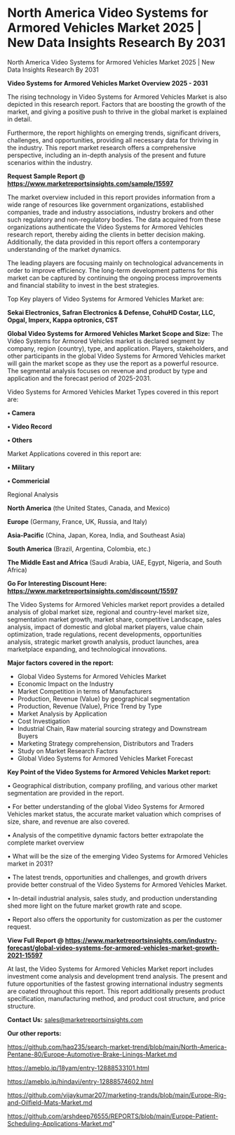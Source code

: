 # North America Video Systems for Armored Vehicles Market 2025 | New Data Insights Research By 2031
North America Video Systems for Armored Vehicles Market 2025 | New Data Insights Research By 2031

<Strong> Video Systems for Armored Vehicles Market Overview 2025 - 2031</strong>

The rising technology in Video Systems for Armored Vehicles Market is also depicted in this research report. Factors that are boosting the growth of the market, and giving a positive push to thrive in the global market is explained in detail.

Furthermore, the report highlights on emerging trends, significant drivers, challenges, and opportunities, providing all necessary data for thriving in the industry. This report market research offers a comprehensive perspective, including an in-depth analysis of the present and future scenarios within the industry.

<strong>Request Sample Report @ <a href=https://www.marketreportsinsights.com/sample/15597>https://www.marketreportsinsights.com/sample/15597</a></strong>

The market overview included in this report provides information from a wide range of resources like government organizations, established companies, trade and industry associations, industry brokers and other such regulatory and non-regulatory bodies. The data acquired from these organizations authenticate the Video Systems for Armored Vehicles research report, thereby aiding the clients in better decision making. Additionally, the data provided in this report offers a contemporary understanding of the market dynamics.

The leading players are focusing mainly on technological advancements in order to improve efficiency. The long-term development patterns for this market can be captured by continuing the ongoing process improvements and financial stability to invest in the best strategies.

Top Key players of Video Systems for Armored Vehicles Market are:

<strong>Sekai Electronics, Safran Electronics & Defense, CohuHD Costar, LLC, Opgal, Imperx, Kappa optronics, CST</strong>

<strong><b>Global Video Systems for Armored Vehicles Market Scope and Size:</b></strong>
The Video Systems for Armored Vehicles market is declared segment by company, region (country), type, and application. Players, stakeholders, and other participants in the global Video Systems for Armored Vehicles market will gain the market scope as they use the report as a powerful resource. The segmental analysis focuses on revenue and product by type and application and the forecast period of 2025-2031.

Video Systems for Armored Vehicles Market Types covered in this report are:

<strong>• Camera

• Video Record

• Others</strong>

Market Applications covered in this report are:

<strong>• Military

• Commericial</strong> 

Regional Analysis

<strong>North America</strong> (the United States, Canada, and Mexico)

<strong>Europe</strong> (Germany, France, UK, Russia, and Italy)

<strong>Asia-Pacific</strong> (China, Japan, Korea, India, and Southeast Asia)

<strong>South America</strong> (Brazil, Argentina, Colombia, etc.)

<strong>The Middle East and Africa</strong> (Saudi Arabia, UAE, Egypt, Nigeria, and South Africa)

<strong>Go For Interesting Discount Here: <a href=https://www.marketreportsinsights.com/discount/15597>https://www.marketreportsinsights.com/discount/15597</a></strong>

The Video Systems for Armored Vehicles market report provides a detailed analysis of global market size, regional and country-level market size, segmentation market growth, market share, competitive Landscape, sales analysis, impact of domestic and global market players, value chain optimization, trade regulations, recent developments, opportunities analysis, strategic market growth analysis, product launches, area marketplace expanding, and technological innovations.

<strong><b>Major factors covered in the report:</b></strong>
<ul>
  <li>Global Video Systems for Armored Vehicles Market </li>
  <li>Economic Impact on the Industry</li>
  <li>Market Competition in terms of Manufacturers</li>
  <li>Production, Revenue (Value) by geographical segmentation</li>
  <li>Production, Revenue (Value), Price Trend by Type</li>
  <li>Market Analysis by Application</li>
  <li>Cost Investigation</li>
  <li>Industrial Chain, Raw material sourcing strategy and Downstream Buyers</li>
  <li>Marketing Strategy comprehension, Distributors and Traders</li>
  <li>Study on Market Research Factors</li>
  <li>Global Video Systems for Armored Vehicles Market Forecast</li>
</ul>

<strong><b>Key Point of the Video Systems for Armored Vehicles Market report:</b></strong>

• Geographical distribution, company profiling, and various other market segmentation are provided in the report.

• For better understanding of the global Video Systems for Armored Vehicles market status, the accurate market valuation which comprises of size, share, and revenue are also covered.

• Analysis of the competitive dynamic factors better extrapolate the complete market overview

• What will be the size of the emerging Video Systems for Armored Vehicles market in 2031?

• The latest trends, opportunities and challenges, and growth drivers provide better construal of the Video Systems for Armored Vehicles Market.

• In-detail industrial analysis, sales study, and production understanding shed more light on the future market growth rate and scope.

• Report also offers the opportunity for customization as per the customer request.

<strong><b>View Full Report @ <a href=https://www.marketreportsinsights.com/industry-forecast/global-video-systems-for-armored-vehicles-market-growth-2021-15597>https://www.marketreportsinsights.com/industry-forecast/global-video-systems-for-armored-vehicles-market-growth-2021-15597</a></b></strong>


At last, the Video Systems for Armored Vehicles Market report includes investment come analysis and development trend analysis. The present and future opportunities of the fastest growing international industry segments are coated throughout this report. This report additionally presents product specification, manufacturing method, and product cost structure, and price structure.

<strong>Contact Us:</strong>
sales@marketreportsinsights.com

<strong>Our other reports:</strong>

<a href=https://github.com/haq235/search-market-trend/blob/main/North-America-Pentane-80/Europe-Automotive-Brake-Linings-Market.md>https://github.com/haq235/search-market-trend/blob/main/North-America-Pentane-80/Europe-Automotive-Brake-Linings-Market.md</a>

<a href=https://ameblo.jp/18yam/entry-12888533101.html>https://ameblo.jp/18yam/entry-12888533101.html</a>

<a href=https://ameblo.jp/hindavi/entry-12888574602.html>https://ameblo.jp/hindavi/entry-12888574602.html</a>

<a href=https://github.com/vijaykumar207/marketing-trands/blob/main/Europe-Rig-and-Oilfield-Mats-Market.md>https://github.com/vijaykumar207/marketing-trands/blob/main/Europe-Rig-and-Oilfield-Mats-Market.md</a>

<a href=https://github.com/arshdeep76555/REPORTS/blob/main/Europe-Patient-Scheduling-Applications-Market.md>https://github.com/arshdeep76555/REPORTS/blob/main/Europe-Patient-Scheduling-Applications-Market.md</a>"
